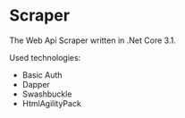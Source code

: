 # Scraper


The Web Api Scraper written in .Net Core 3.1.

Used technologies:
- Basic Auth
- Dapper
- Swashbuckle
- HtmlAgilityPack
